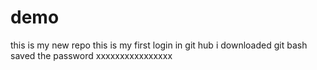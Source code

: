 # demo
this is my new repo
this is my first login in git hub
i downloaded git bash
saved the password xxxxxxxxxxxxxxxx
